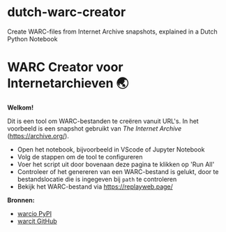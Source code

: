 # dutch-warc-creator
Create WARC-files from Internet Archive snapshots, explained in a Dutch Python Notebook

# WARC Creator voor Internetarchieven 🌏

**Welkom!**

Dit is een tool om WARC-bestanden te creëren vanuit URL's. In het voorbeeld is een snapshot gebruikt van *The Internet Archive* (https://archive.org/).

- Open het notebook, bijvoorbeeld in VScode of Jupyter Notebook
- Volg de stappen om de tool te configureren
- Voer het script uit door bovenaan deze pagina te klikken op 'Run All'
- Controleer of het genereren van een WARC-bestand is gelukt, door te bestandslocatie die is ingegeven bij `path` te controleren
- Bekijk het WARC-bestand via https://replayweb.page/ 

**Bronnen:**
- [warcio PyPI](https://pypi.org/project/warcio/)
- [warcit GitHub](https://github.com/webrecorder/warcit)



